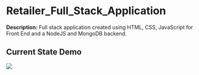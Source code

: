 # Retailer_Full_Stack_Application
**Description:** Full stack application created using HTML, CSS, JavaScript for Front End and a NodeJS and MongoDB backend. 

## Current State Demo
![](https://youtube.com/shorts/k7krRnrJd4g)
